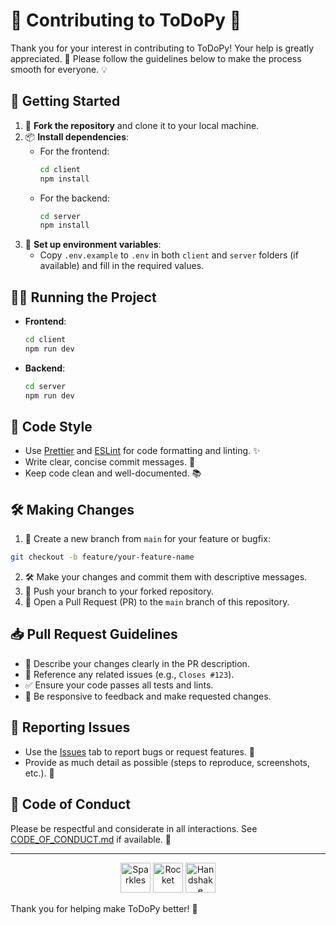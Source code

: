 # 🤗 Contributing to ToDoPy 🚀

Thank you for your interest in contributing to ToDoPy! Your help is greatly appreciated. 🙏 Please follow the guidelines below to make the process smooth for everyone. 💡

## 🏁 Getting Started

1. 🍴 **Fork the repository** and clone it to your local machine.
2. 📦 **Install dependencies**:
   - For the frontend:
     ```sh
     cd client
     npm install
     ```
   - For the backend:
     ```sh
     cd server
     npm install
     ```
3. 🔑 **Set up environment variables**:
   - Copy `.env.example` to `.env` in both `client` and `server` folders (if available) and fill in the required values.

## 🏃‍♂️ Running the Project

- **Frontend**:
  ```sh
  cd client
  npm run dev
  ```
- **Backend**:
  ```sh
  cd server
  npm run dev
  ```

## 🎨 Code Style

- Use [Prettier](https://prettier.io/) and [ESLint](https://eslint.org/) for code formatting and linting. ✨
- Write clear, concise commit messages. 📝
- Keep code clean and well-documented. 📚

## 🛠️ Making Changes

1. 🌱 Create a new branch from `main` for your feature or bugfix:

```sh
git checkout -b feature/your-feature-name
```

2. 🛠️ Make your changes and commit them with descriptive messages.
3. 🚀 Push your branch to your forked repository.
4. 🔄 Open a Pull Request (PR) to the `main` branch of this repository.

## 📥 Pull Request Guidelines

- 📝 Describe your changes clearly in the PR description.
- 🔗 Reference any related issues (e.g., `Closes #123`).
- ✅ Ensure your code passes all tests and lints.
- 💬 Be responsive to feedback and make requested changes.

## 🐞 Reporting Issues

- Use the [Issues](../../issues) tab to report bugs or request features. 🐛
- Provide as much detail as possible (steps to reproduce, screenshots, etc.). 📸

## 🤝 Code of Conduct

Please be respectful and considerate in all interactions. See [CODE_OF_CONDUCT.md](CODE_OF_CONDUCT.md) if available. 🤗

---

<p align="center">
  <img src="https://em-content.zobj.net/source/microsoft-teams/363/sparkles_2728.png" alt="Sparkles" width="48" />
  <img src="https://em-content.zobj.net/source/microsoft-teams/363/rocket_1f680.png" alt="Rocket" width="48" />
  <img src="https://em-content.zobj.net/source/microsoft-teams/363/handshake_1f91d.png" alt="Handshake" width="48" />
</p>

Thank you for helping make ToDoPy better! 💙

